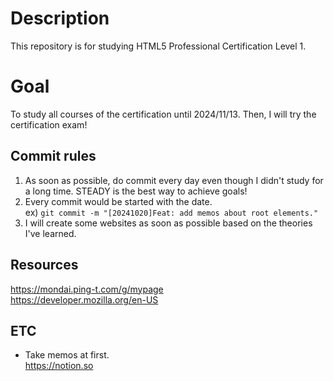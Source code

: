 # Description
This repository is for studying HTML5 Professional Certification Level 1.

# Goal
To study all courses of the certification until 2024/11/13.
Then, I will try the certification exam!

## Commit rules
1. As soon as possible, do commit every day even though I didn't study for a long time. STEADY is the best way to achieve goals!
2. Every commit would be started with the date.  
ex) `git commit -m "[20241020]Feat: add memos about root elements."`
3. I will create some websites as soon as possible based on the theories I've learned.

## Resources
<https://mondai.ping-t.com/g/mypage>  
<https://developer.mozilla.org/en-US>

## ETC
* Take memos at first.  
<https://notion.so>